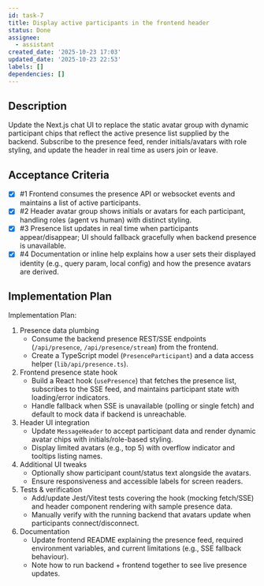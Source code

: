 ```yaml
---
id: task-7
title: Display active participants in the frontend header
status: Done
assignee:
  - assistant
created_date: '2025-10-23 17:03'
updated_date: '2025-10-23 22:53'
labels: []
dependencies: []
---
```


## Description

<!-- SECTION:DESCRIPTION:BEGIN -->
Update the Next.js chat UI to replace the static avatar group with dynamic participant chips that reflect the active presence list supplied by the backend. Subscribe to the presence feed, render initials/avatars with role styling, and update the header in real time as users join or leave.
<!-- SECTION:DESCRIPTION:END -->

## Acceptance Criteria
<!-- AC:BEGIN -->
- [x] #1 Frontend consumes the presence API or websocket events and maintains a list of active participants.
- [x] #2 Header avatar group shows initials or avatars for each participant, handling roles (agent vs human) with distinct styling.
- [x] #3 Presence list updates in real time when participants appear/disappear; UI should fallback gracefully when backend presence is unavailable.
- [x] #4 Documentation or inline help explains how a user sets their displayed identity (e.g., query param, local config) and how the presence avatars are derived.
<!-- AC:END -->

## Implementation Plan

<!-- SECTION:PLAN:BEGIN -->
Implementation Plan:
1. Presence data plumbing
   - Consume the backend presence REST/SSE endpoints (`/api/presence`, `/api/presence/stream`) from the frontend.
   - Create a TypeScript model (`PresenceParticipant`) and a data access helper (`lib/api/presence.ts`).
2. Frontend presence state hook
   - Build a React hook (`usePresence`) that fetches the presence list, subscribes to the SSE feed, and maintains participant state with loading/error indicators.
   - Handle fallback when SSE is unavailable (polling or single fetch) and default to mock data if backend is unreachable.
3. Header UI integration
   - Update `MessageHeader` to accept participant data and render dynamic avatar chips with initials/role-based styling.
   - Display limited avatars (e.g., top 5) with overflow indicator and tooltips listing names.
4. Additional UI tweaks
   - Optionally show participant count/status text alongside the avatars.
   - Ensure responsiveness and accessible labels for screen readers.
5. Tests & verification
   - Add/update Jest/Vitest tests covering the hook (mocking fetch/SSE) and header component rendering with sample presence data.
   - Manually verify with the running backend that avatars update when participants connect/disconnect.
6. Documentation
   - Update frontend README explaining the presence feed, required environment variables, and current limitations (e.g., SSE fallback behaviour).
   - Note how to run backend + frontend together to see live presence updates.
<!-- SECTION:PLAN:END -->
